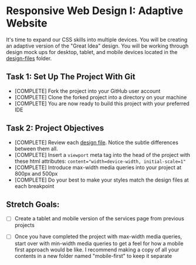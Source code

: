 # Responsive Web Design I: Adaptive Website

It's time to expand our CSS skills into multiple devices.  You will be creating an adaptive version of the "Great Idea" design. You will be working through design mock ups for desktop, tablet, and mobile devices located in the [design-files](design-files) folder. 

## Task 1: Set Up The Project With Git

* [COMPLETE] Fork the project into your GitHub user account
* [COMPLETE] Clone the forked project into a directory on your machine
* [COMPLETE] You are now ready to build this project with your preferred IDE

## Task 2: Project Objectives

* [COMPLETE] Review each [design file](design-files).  Notice the subtle differences between them all. 
* [COMPLETE] Insert a `viewport` meta tag into the head of the project with these html attributes: `content="width=device-width, initial-scale=1"`
* [COMPLETE] Introduce max-width media queries into your project at 800px and 500px  
* [COMPLETE] Do your best to make your styles match the design files at each breakpoint 

## Stretch Goals: 
* [ ] Create a tablet and mobile version of the services page from previous projects
* [ ] Once you have completed the project with max-width media queries, start over with min-width media queries to get a feel for how a mobile first approach would be like.  I recommend making a copy of all your contents in a new folder named "mobile-first" to keep it separate



